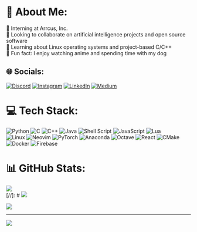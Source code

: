 # 💫 About Me:
🏢 Interning at Arrcus, Inc.<br>🤝 Looking to collaborate on artificial intelligence projects and open source software<br>📝 Learning about Linux operating systems and project-based C/C++<br>🐶  Fun fact: I enjoy watching anime and spending time with my dog


## 🌐 Socials:
[![Discord](https://img.shields.io/badge/Discord-%237289DA.svg?logo=discord&logoColor=white)](htttps://discord.gg/owhan#3489) [![Instagram](https://img.shields.io/badge/Instagram-%23E4405F.svg?logo=Instagram&logoColor=white)](https://instagram.com/prod.arhan) [![LinkedIn](https://img.shields.io/badge/LinkedIn-%230077B5.svg?logo=linkedin&logoColor=white)](https://linkedin.com/in/arhanjain) [![Medium](https://img.shields.io/badge/Medium-12100E?logo=medium&logoColor=white)](https://medium.com/@arhanjain) 

# 💻 Tech Stack:
![Python](https://img.shields.io/badge/python-3670A0?style=for-the-badge&logo=python&logoColor=ffdd54)
![C](https://img.shields.io/badge/c-%2300599C.svg?style=for-the-badge&logo=c&logoColor=white) 
![C++](https://img.shields.io/badge/c++-%2300599C.svg?style=for-the-badge&logo=c%2B%2B&logoColor=white) 
![Java](https://img.shields.io/badge/java-%23ED8B00.svg?style=for-the-badge&logo=java&logoColor=white) 
![Shell Script](https://img.shields.io/badge/shell_script-%23121011.svg?style=for-the-badge&logo=gnu-bash&logoColor=white) 
![JavaScript](https://img.shields.io/badge/javascript-%23323330.svg?style=for-the-badge&logo=javascript&logoColor=%23F7DF1E) 
![Lua](https://img.shields.io/badge/lua-%232C2D72.svg?style=for-the-badge&logo=lua&logoColor=white) </br>
![Linux](https://img.shields.io/badge/Linux-FCC624?style=for-the-badge&logo=linux&logoColor=black)
![Neovim](https://img.shields.io/badge/NeoVim-%2357A143.svg?&style=for-the-badge&logo=neovim&logoColor=white) 
![PyTorch](https://img.shields.io/badge/PyTorch-%23EE4C2C.svg?style=for-the-badge&logo=PyTorch&logoColor=white) 
![Anaconda](https://img.shields.io/badge/Anaconda-%2344A833.svg?style=for-the-badge&logo=anaconda&logoColor=white) 
![Octave](https://img.shields.io/badge/OCTAVE-darkblue?style=for-the-badge&logo=octave&logoColor=fcd683)
![React](https://img.shields.io/badge/react-%2320232a.svg?style=for-the-badge&logo=react&logoColor=%2361DAFB)
![CMake](https://img.shields.io/badge/CMake-%23008FBA.svg?style=for-the-badge&logo=cmake&logoColor=white) 
![Docker](https://img.shields.io/badge/docker-%230db7ed.svg?style=for-the-badge&logo=docker&logoColor=white) 
![Firebase](https://img.shields.io/badge/firebase-%23039BE5.svg?style=for-the-badge&logo=firebase)
# 📊 GitHub Stats:
![](https://github-readme-stats.vercel.app/api?username=arhanjain&theme=highcontrast&hide_border=false&include_all_commits=false&count_private=true)<br/>
[//]: # ![](https://github-readme-stats.vercel.app/api?username=arhanjain&bg_color=30,e96443,904e95&title_color=fff&text_color=fff&hide_border=false&include_all_commits=false&count_private=true)<br/>

![](https://github-readme-streak-stats.herokuapp.com/?user=arhanjain&theme=highcontrast&hide_border=false)<br/>


---
[![](https://visitcount.itsvg.in/api?id=arhanjain&label=Profile%20Views&color=12&icon=6&pretty=true)](https://visitcount.itsvg.in)
